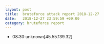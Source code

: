 ```yaml
---
layout: post
title:  bruteforce attack report 2018-12-27
date:   2018-12-27 23:59:59 +09:00
category: bruteforce report
---
```


* 08:30 unknown[45.55.139.32]
